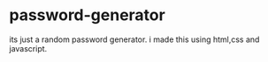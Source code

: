 # password-generator

its just a random password generator.
i made this using html,css and javascript.
